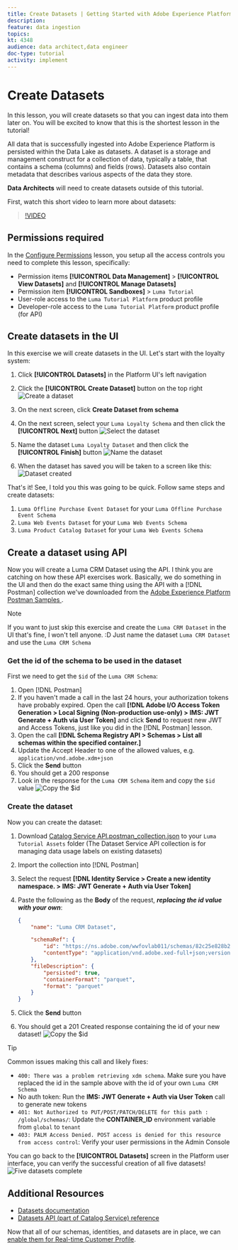 ```yaml
---
title: Create Datasets | Getting Started with Adobe Experience Platform for Data Architects and Data Engineers
description: 
feature: data ingestion
topics: 
kt: 4348
audience: data architect,data engineer
doc-type: tutorial
activity: implement
---
```


# Create Datasets

In this lesson, you will create datasets so that you can ingest data into them later on. You will be excited to know that this is the shortest lesson in the tutorial!

All data that is successfully ingested into Adobe Experience Platform is persisted within the Data Lake as datasets. A dataset is a storage and management construct for a collection of data, typically a table, that contains a schema (columns) and fields (rows). Datasets also contain metadata that describes various aspects of the data they store.

**Data Architects** will need to create datasets outside of this tutorial.

First, watch this short video to learn more about datasets:
>[!VIDEO](https://video.tv.adobe.com/v/27269?quality=12&learn=on)

## Permissions required

In the [Configure Permissions](configure-permissions.md) lesson, you setup all the access controls you need to complete this lesson, specifically:

* Permission items **[!UICONTROL Data Management]** > **[!UICONTROL View Datasets]** and **[!UICONTROL Manage Datasets]**
* Permission item **[!UICONTROL Sandboxes]** > `Luma Tutorial`
* User-role access to the `Luma Tutorial Platform` product profile
* Developer-role access to the `Luma Tutorial Platform` product profile (for API)

## Create datasets in the UI

In this exercise we will create datasets in the UI. Let's start with the loyalty system:

1. Click **[!UICONTROL Datasets]** in the Platform UI's left navigation
1. Click the **[!UICONTROL Create Dataset]** button on the top right
    ![Create a dataset](assets/datasets-createDataset.png)

1. On the next screen, click **Create Dataset from schema** 
1. On the next screen, select your `Luma Loyalty Schema` and then click the **[!UICONTROL Next]** button
    ![Select the dataset](assets/datasets-selectSchema.png)

1. Name the dataset `Luma Loyalty Dataset` and then click the **[!UICONTROL Finish]** button
    ![Name the dataset](assets/datasets-nameDataset.png)
1. When the dataset has saved you will be taken to a screen like this:
    ![Dataset created](assets/datasets-created.png)

That's it! See, I told you this was going to be quick. Follow same steps and create datasets:

1. `Luma Offline Purchase Event Dataset` for your `Luma Offline Purchase Event Schema`
1. `Luma Web Events Dataset` for your `Luma Web Events Schema`
1. `Luma Product Catalog Dataset` for your `Luma Web Events Schema`


## Create a dataset using API

Now you will create a Luma CRM Dataset using the API. I think you are catching on how these API exercises work. Basically, we do something in the UI and then do the exact same thing using the API with a [!DNL Postman] collection we've downloaded from the [Adobe Experience Platform Postman Samples
](https://github.com/adobe/experience-platform-postman-samples). 

>[!NOTE]
>
>If you want to just skip this exercise and create the `Luma CRM Dataset` in the UI that's fine, I won't tell anyone. :D Just name the dataset `Luma CRM Dataset` and use the `Luma CRM Schema`

### Get the id of the schema to be used in the dataset

First we need to get the `$id` of the `Luma CRM Schema`:

1. Open [!DNL Postman]
1. If you haven't made a call in the last 24 hours, your authorization tokens have probably expired. Open the call **[!DNL Adobe I/O Access Token Generation > Local Signing (Non-production use-only) > IMS: JWT Generate + Auth via User Token]** and click **Send** to request new JWT and Access Tokens, just like you did in the [!DNL Postman] lesson.
1. Open the call **[!DNL Schema Registry API > Schemas > List all schemas within the specified container.]**
1. Update the Accept Header to one of the allowed values, e.g. `application/vnd.adobe.xdm+json`
1. Click the **Send** button
1. You should get a 200 response
1. Look in the response for the `Luma CRM Schema` item and copy the `$id` value
 ![Copy the $id](assets/dataset-crm-getSchemaId.png) 

### Create the dataset

Now you can create the dataset:

1. Download [Catalog Service API.postman_collection.json](https://raw.githubusercontent.com/adobe/experience-platform-postman-samples/master/apis/experience-platform/Catalog%20Service%20API.postman_collection.json) to your `Luma Tutorial Assets` folder (The Dataset Service API collection is for managing data usage labels on existing datasets)
1. Import the collection into [!DNL Postman]
1. Select the request **[!DNL Identity Service > Create a new identity namespace. > IMS: JWT Generate + Auth via User Token]**
1. Paste the following as the **Body** of the request, ***replacing the id value with your own***:

    ```json
    {
        "name": "Luma CRM Dataset",

        "schemaRef": {
            "id": "https://ns.adobe.com/wwfovlab011/schemas/82c25e828b29cd1a1b092c641ee4cfeb0202ee1a06ee1e10",
            "contentType": "application/vnd.adobe.xed-full+json;version=1"
        },
        "fileDescription": {
            "persisted": true,
            "containerFormat": "parquet",
            "format": "parquet"
        }
    }
    ```

1. Click the **Send** button
1. You should get a 201 Created response containing the id of your new dataset!
    ![Copy the $id](assets/datasets-crm-created.png) 
   
>[!TIP]
>
> Common issues making this call and likely fixes:
>
> * `400: There was a problem retrieving xdm schema`. Make sure you have replaced the id in the sample above with the id of your own `Luma CRM Schema`
> * No auth token: Run the **IMS: JWT Generate + Auth via User Token** call to generate new tokens
> * `401: Not Authorized to PUT/POST/PATCH/DELETE for this path : /global/schemas/`: Update the **CONTAINER_ID** environment variable from `global` to `tenant`
> * `403: PALM Access Denied. POST access is denied for this resource from access control`: Verify your user permissions in the Admin Console


You can go back to the **[!UICONTROL Datasets]** screen in the Platform user interface, you can verify the successful creation of all five datasets!
![Five datasets complete](assets/datasets-allComplete.png) 


## Additional Resources

* [Datasets documentation](https://docs.adobe.com/content/help/en/experience-platform/catalog/datasets/overview.html)
* [Datasets API (part of Catalog Service) reference](https://www.adobe.io/apis/experienceplatform/home/api-reference.html#/Datasets)

Now that all of our schemas, identities, and datasets are in place, we can [enable them for Real-time Customer Profile](enable-profiles.md).